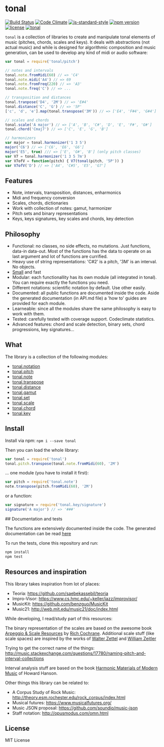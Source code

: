 # tonal

[![Build Status](https://travis-ci.org/danigb/tonal.svg?branch=master)](https://travis-ci.org/danigb/tonal)
[![Code Climate](https://codeclimate.com/github/danigb/tonal/badges/gpa.svg)](https://codeclimate.com/github/danigb/tonal)
[![js-standard-style](https://img.shields.io/badge/code%20style-standard-brightgreen.svg?style=flat)](https://github.com/feross/standard)
[![npm version](https://img.shields.io/npm/v/tonal.svg)](https://www.npmjs.com/package/tonal)
[![license](https://img.shields.io/npm/l/tonal.svg)](https://www.npmjs.com/package/tonal)
[![tonal](https://img.shields.io/badge/tonal-lib-yellow.svg)](https://www.npmjs.com/package/tonal)

`tonal` is a collection of libraries to create and manipulate tonal elements of music (pitches, chords, scales and keys). It deals with abstractions (not actual music) and while is designed for algorithmic composition and music generation, can be used to develop any kind of midi or audio software:

```js
var tonal = require('tonal/pitch')

// notes and intervals
tonal.note.fromMidi(60) // => 'C4'
tonal.note.midi('A4') // => 69
tonal.note.fromFreq(220) // => 'A3'
tonal.note.freq('C') // => ...

// transposition and distances
tonal.tranpose('D4', '2M') // => 'E#4'
tonal.distance('C', 'G') // => '5P'
['c', 'd', 'e'].map(tonal.transpose('3M')) // => ['E4', 'F#4', 'G#4']

// scales and chords
tonal.scale('A major') // => ['A', 'B', 'C#', 'D', 'E', 'F#', 'G#']
tonal.chord('Cmaj7') // => ['C', 'E', 'G', 'B']

// harmonizers
var major = tonal.harmonizer('1 3 5')
major('C6') // => ['C6', 'E6', 'G6']
major('E5', true) /// => ['E', 'G#', 'B'] (only pitch classes)
var V7 = tonal.harmonizer('1 3 5 7m')
var V7ofV = function(pitch) { V7(tonal(pitch, '5P')) }
var V7ofV('D') // => ['A4', 'C#5', 'E5', 'G7']
```

## Features

- Note, intervals, transposition, distances, enharmonics
- Midi and frequency conversion
- Scales, chords, dictionaries
- Work with collection of notes: gamut, harmonizer
- Pitch sets and binary representations
- Keys, keys signatures, key scales and chords, key detection

## Philosophy

- Functional: no classes, no side effects, no mutations. Just functions, data-in data-out. Most of the functions has the data to operate on as last argument and lot of functions are currified.
- Heavy use of string representations: 'C#2' is a pitch, '3M' is an interval. No objects.
- [Small](https://rawgit.com/danigb/tonal/master/dist/disc.html) and fast
- Modular: each functionallity has its own module (all integrated in tonal). You can require exactly the functions you need.
- Different notations: scientific notation by default. Use other easily.
- Documented: all public functions are documented inside the code. Aside the generated documentation (in API.md file) a 'how to' guides are provided for each module.
- Learneable: since all the modules share the same philosophy is easy to work with them.
- Tested: carefully tested with coverage support. Codeclimate statistics.
- Advanced features: chord and scale detection, binary sets, chord progressions, key signatures...

## What

The library is a collection of the following modules:

- [tonal.notation](https://github.com/danigb/tonal.notation)
- [tonal.pitch](https://github.com/danigb/tonal.pitch)
- [tonal.note](https://github.com/danigb/tonal.note)
- [tonal.transpose](https://github.com/danigb/tonal.transpose)
- [tonal.distance](https://github.com/danigb/tonal.distance)
- [tonal.gamut](https://github.com/danigb/tonal.gamut)
- [tonal.set](https://github.com/danigb/tonal.set)
- [tonal.scale](https://github.com/danigb/tonal.scale)
- [tonal.chord](https://github.com/danigb/tonal.chord)
- [tonal.key](https://github.com/danigb/tonal.key)

## Install

Install via npm: `npm i --save tonal`

Then you can load the whole library:

```js
var tonal = require('tonal')
tonal.pitch.transpose(tonal.note.fromMidi(60), '2M')
```

... one module (you have to install it first):

```js
var pitch = require('tonal.note')
note.transpose(pitch.fromMidi(60), '2M')
```

or a function:

```js
var signature = require('tonal.key/signature')
signature('A major') // => '###'
```

## Documentation and tests

The functions are extensively documented inside the code. The generated documentation can be read [here]()

To run the tests, clone this repository and run:

```bash
npm install
npm test
```

## Resources and inspiration

This library takes inspiration from lot of places:

- Teoria: https://github.com/saebekassebil/teoria
- Impro-Visor: https://www.cs.hmc.edu/~keller/jazz/improvisor/
- MusicKit: https://github.com/benzguo/MusicKit
- Music21: http://web.mit.edu/music21/doc/index.html

While developing, I read/study part of this resources:

The binary representation of the scales are based on the awesome book [Arpeggio & Scale Resources](https://archive.org/details/ScaleAndArpeggioResourcesAGuitarEncyclopedia) by [Rich Cochrane](http://cochranemusic.com/). Additional scale stuff (like scale spaces) are inspired by the works of [Walter Zettel](http://www.muzuu.org/new_life/pics/simpleblog/scales/scalesadvice.html) and [William Zeitler](http://www.allthescales.org/)

Trying to get the correct name of the things:
http://music.stackexchange.com/questions/17780/naming-pitch-and-interval-collections

Interval analysis stuff are based on the book [Harmonic Materials of Modern Music](https://archive.org/details/harmonicmaterial00hans) of Howard Hanson.

Other things this library can be related to:

- A Corpus Study of Rock Music:  http://theory.esm.rochester.edu/rock_corpus/index.html
- Musical futures: https://www.musicalfutures.org/
- Music JSON proposal: https://github.com/soundio/music-json
- Staff notation: http://opusmodus.com/omn.html

## License

MIT License
